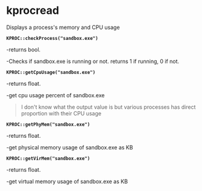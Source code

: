 # kprocread
Displays a process's memory and CPU usage


**`KPROC::checkProcess("sandbox.exe")`**

-returns bool.

-Checks if sandbox.exe is running or not. returns 1 if running, 0 if not.


**`KPROC::getCpuUsage("sandbox.exe")`**

-returns float.

-get cpu usage percent of sandbox.exe

>I don't know what the output value is but various processes has direct proportion with their CPU usage


**`KPROC::getPhyMem("sandbox.exe")`**

-returns float.

-get physical memory usage of sandbox.exe as KB


**`KPROC::getVirMem("sandbox.exe")`**

-returns float.

-get virtual memory usage of sandbox.exe as KB
